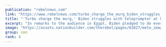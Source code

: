 ```yaml
---
publication: "rebelnews.com"
link: "https://www.rebelnews.com/turbo_charge_the_murg_biden_struggles_with_teleprompter_at_cop27"
title: "'Turbo charge the murg,' Biden struggles with teleprompter at COP27"
excerpt: "In remarks to the audience in Egypt, Biden pledged to do everything in his power to prevent the world from experiencing what he called 'climate hell'"
image: "https://assets.nationbuilder.com/therebel/pages/63827/meta_images/original/cop27biden.png?1668201765"
group: con
rank: 4
---
```

